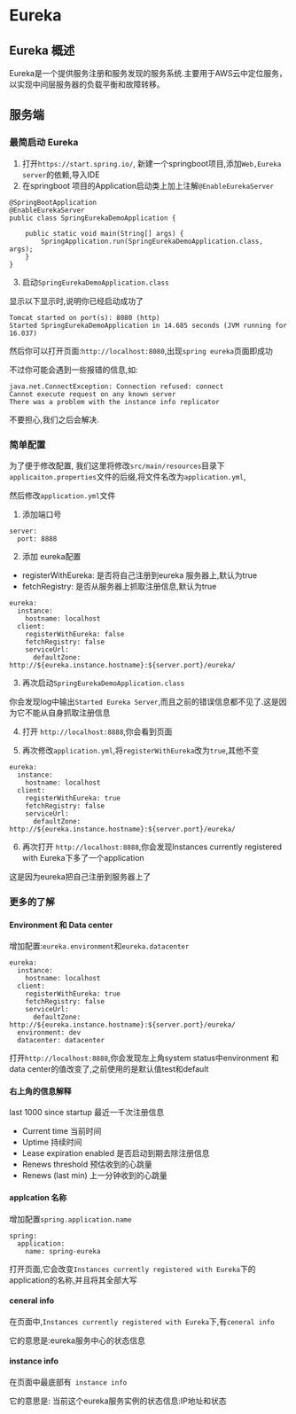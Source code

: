 # Eureka

## Eureka 概述

Eureka是一个提供服务注册和服务发现的服务系统.主要用于AWS云中定位服务，以实现中间层服务器的负载平衡和故障转移。


## 服务端

### 最简启动 Eureka

1. 打开```https://start.spring.io/```, 新建一个springboot项目,添加```Web,Eureka server```的依赖,导入IDE
2. 在springboot 项目的Application启动类上加上注解```@EnableEurekaServer```

```
@SpringBootApplication
@EnableEurekaServer
public class SpringEurekaDemoApplication {

    public static void main(String[] args) {
        SpringApplication.run(SpringEurekaDemoApplication.class, args);
    }
}
```

3. 启动```SpringEurekaDemoApplication.class```

显示以下显示时,说明你已经启动成功了

```
Tomcat started on port(s): 8080 (http)
Started SpringEurekaDemoApplication in 14.685 seconds (JVM running for 16.037)
```

然后你可以打开页面:```http://localhost:8080```,出现```spring eureka```页面即成功

不过你可能会遇到一些报错的信息,如:

```
java.net.ConnectException: Connection refused: connect
Cannot execute request on any known server
There was a problem with the instance info replicator
```

不要担心,我们之后会解决.


### 简单配置

为了便于修改配置, 我们这里将修改```src/main/resources```目录下```applicaiton.properties```文件的后缀,将文件名改为```application.yml```,

然后修改```application.yml```文件

1. 添加端口号

```
server:
  port: 8888
```

2. 添加 eureka配置

- registerWithEureka: 是否将自己注册到eureka 服务器上,默认为true
- fetchRegistry: 是否从服务器上抓取注册信息,默认为true

```
eureka:
  instance:
    hostname: localhost
  client:
    registerWithEureka: false
    fetchRegistry: false
    serviceUrl:
      defaultZone: http://${eureka.instance.hostname}:${server.port}/eureka/
```

3. 再次启动```SpringEurekaDemoApplication.class```

你会发现log中输出```Started Eureka Server```,而且之前的错误信息都不见了.这是因为它不能从自身抓取注册信息

4. 打开 ```http://localhost:8888```,你会看到页面

5. 再次修改```application.yml```,将```registerWithEureka```改为```true```,其他不变

```
eureka:
  instance:
    hostname: localhost
  client:
    registerWithEureka: true
    fetchRegistry: false
    serviceUrl:
      defaultZone: http://${eureka.instance.hostname}:${server.port}/eureka/
```

6. 再次打开 ```http://localhost:8888```,你会发现Instances currently registered with Eureka下多了一个application

这是因为eureka把自己注册到服务器上了

### 更多的了解

#### Environment 和 Data center

增加配置:```eureka.environment```和```eureka.datacenter```

```
eureka:
  instance:
    hostname: localhost
  client:
    registerWithEureka: true
    fetchRegistry: false
    serviceUrl:
      defaultZone: http://${eureka.instance.hostname}:${server.port}/eureka/
  environment: dev
  datacenter: datacenter
```

打开```http://localhost:8888```,你会发现左上角system status中environment 和 data center的值改变了,之前使用的是默认值test和default

#### 右上角的信息解释

last 1000 since startup  最近一千次注册信息

- Current time   当前时间
- Uptime   持续时间
- Lease expiration enabled   是否启动到期去除注册信息
- Renews threshold    预估收到的心跳量
- Renews (last min)     上一分钟收到的心跳量


#### applcation 名称

增加配置```spring.application.name```

```
spring:
  application:
    name: spring-eureka
```

打开页面,它会改变```Instances currently registered with Eureka```下的application的名称,并且将其全部大写

#### ceneral info

在页面中,```Instances currently registered with Eureka```下,有```ceneral info```

它的意思是:eureka服务中心的状态信息

#### instance info

在页面中最底部有``` instance info```

它的意思是: 当前这个eureka服务实例的状态信息:IP地址和状态




